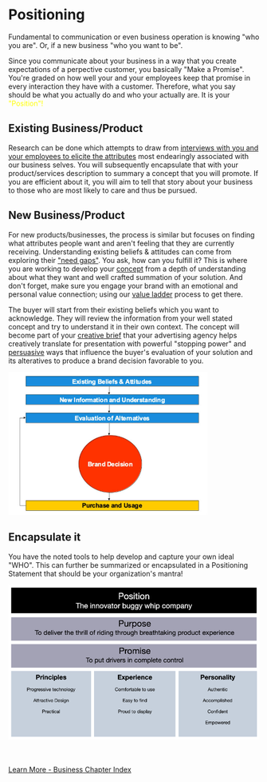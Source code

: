 
# Positioning

Fundamental to communication or even business operation is knowing "who you are".  Or, if a new business "who you want to be".

Since you communicate about your business in a way that you create expectations of a perpective customer, you basically "Make a Promise".   You're graded on how well your and your employees keep that promise in every interaction they have with a customer.  Therefore, what you say should be what you actually do and who your actually are.  It is your <font color=yellow>"Position"!</font>

## Existing Business/Product

Research can be done which attempts to draw from [interviews with you and your employees to elicite the attributes](../business/archetype.md) most endearingly associated with our business selves.  You will subsequently encapsulate that with your product/services description to summary a concept that you will promote.  If you are efficient about it, you will aim to tell that story about your business to those who are most likely to care and thus be pursued.

## New Business/Product

For new products/businesses, the process is similar but focuses on finding what attributes people want and aren't feeling that they are currently receiving. Understanding existing beliefs & attitudes can come from exploring their ["need gaps"](../business/needgap.md). You ask, how can you fulfill it?   This is where you are working to develop your [concept](../business/concept.md) from a depth of understanding about what they want and well crafted summation of your solution.  And don't forget, make sure you engage your brand with an emotional and personal value connection; using our [value ladder](../business/ladder.md) process to get there.

The buyer will start from their existing beliefs which you want to acknowledge.  They will review the information from your well stated concept and try to understand it in their own context.  The concept will become part of your [creative brief](../business/thebrief.md) that your advertising agency helps creatively translate for presentation with powerful "stopping power" and [persuasive](../business/persuasion.md) ways that influence the buyer's evaluation of your solution and its alteratives to produce a brand decision favorable to you.

<img src="../business/captures/positiongoal.png"  width="400">


## Encapsulate it

You have the noted tools to help develop and capture your own ideal "WHO".  This can further be summarized or encapsulated in a Positioning Statement that should be your organization's mantra!

<img src="../business/captures/positionsummary.png"  width="900">


<br>
<br>
<br>

[Learn More - Business Chapter Index](../chapters.md#business)

